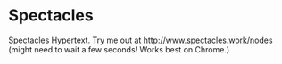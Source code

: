 # Spectacles

Spectacles Hypertext.
Try me out at http://www.spectacles.work/nodes (might need to wait a few seconds! Works best on Chrome.)
